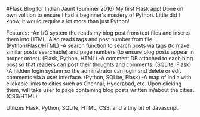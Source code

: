 #Flask Blog for Indian Jaunt (Summer 2016)
My first Flask app! Done on own volition to ensure I had a beginner's
mastery of Python. Little did I know, it would require a lot more than just
Python!

Features:
-An I/O system the reads my blog post from text files and inserts them into
HTML. Also reads tags and post number from file. (Python/Flask/HTML)
-A search function to search posts via tags (to make similar posts 
searchable) and page numbers (to ensure blog posts appear in proper order). (Flask, Python, HTML) 
-A comment DB attached to each blog post so that readers can post their thoughts
and comments. (SQLite, Flask)
-A hidden login system so the adminstrator can login and delete or edit comments
via a user interface. (Python, SQLite, Flask)
-A map of India with clickable links to cities such as Chennai,
Hyderabad, etc. Upon clicking them, will take user to page containing
blog posts written in/about the cities. (CSS/HTML)

Utilizes Flask, Python, SQLite, HTML, CSS, and a tiny bit of Javascript. 
